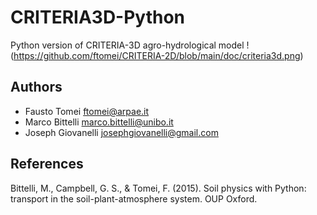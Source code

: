# CRITERIA3D-Python
Python version of CRITERIA-3D agro-hydrological model
!(https://github.com/ftomei/CRITERIA-2D/blob/main/doc/criteria3d.png)

## Authors
- Fausto Tomei    <ftomei@arpae.it>
- Marco Bittelli  <marco.bittelli@unibo.it>
- Joseph Giovanelli <josephgiovanelli@gmail.com>

## References
Bittelli, M., Campbell, G. S., & Tomei, F. (2015). Soil physics with Python: transport in the soil-plant-atmosphere system. OUP Oxford.
